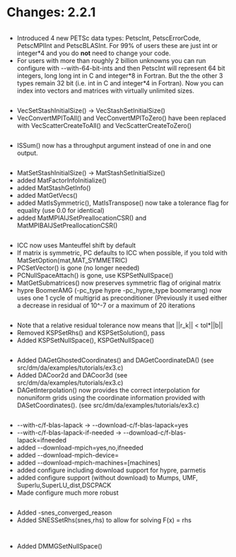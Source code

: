 # Changes: 2.2.1

```{rubric} General:
```

- Introduced 4 new PETSc data types: PetscInt, PetscErrorCode,
  PetscMPIInt and PetscBLASInt. For 99% of users these are just int
  or integer\*4 and you do **not** need to change your code.
- For users with more than roughly 2 billion unknowns you can run
  configure with --with-64-bit-ints and then PetscInt will represent
  64 bit integers, long long int in C and integer\*8 in Fortran. But
  the the other 3 types remain 32 bit (i.e. int in C and integer\*4
  in Fortran). Now you can index into vectors and matrices with
  virtually unlimited sizes.

```{rubric} Vec:
```

- VecSetStashInitialSize() -> VecStashSetInitialSize()
- VecConvertMPIToAll() and VecConvertMPIToZero() have been replaced
  with VecScatterCreateToAll() and VecScatterCreateToZero()

```{rubric} IS:
```

- ISSum() now has a throughput argument instead of one in and one
  output.

```{rubric} Mat:
```

- MatSetStashInitialSize() -> MatStashSetInitialSize()
- added MatFactorInfoInitialize()
- added MatStashGetInfo()
- added MatGetVecs()
- added MatIsSymmetric(), MatIsTranspose() now take a tolerance flag
  for equality (use 0.0 for identical)
- added MatMPIAIJSetPreallocationCSR() and
  MatMPIBAIJSetPreallocationCSR()

```{rubric} PC:
```

- ICC now uses Manteuffel shift by default
- If matrix is symmetric, PC defaults to ICC when possible, if you
  told with MatSetOption(mat,MAT_SYMMETRIC)
- PCSetVector() is gone (no longer needed)
- PCNullSpaceAttach() is gone, use KSPSetNullSpace()
- MatGetSubmatrices() now preserves symmetric flag of original
  matrix
- hypre BoomerAMG (-pc_type hypre -pc_hypre_type boomeramg) now uses
  one 1 cycle of multigrid as preconditioner (Previously it used
  either a decrease in residual of 10^-7 or a maximum of 20
  iterations

```{rubric} KSP:
```

- Note that a relative residual tolerance now means that ||r_k|| \<
  tol\*||b||
- Removed KSPSetRhs() and KSPSetSolution(), pass
- Added KSPSetNullSpace(), KSPGetNullSpace()

```{rubric} DA:
```

- Added DAGetGhostedCoordinates() and DAGetCoordinateDA() (see
  src/dm/da/examples/tutorials/ex3.c)
- Added DACoor2d and DACoor3d (see
  src/dm/da/examples/tutorials/ex3.c)
- DAGetInterpolation() now provides the correct interpolation for
  nonuniform grids using the coordinate information provided with
  DASetCoordinates(). (see src/dm/da/examples/tutorials/ex3.c)

```{rubric} config/configure.py:
```

- --with-c/f-blas-lapack -> --download-c/f-blas-lapack=yes
- --with-c/f-blas-lapack-if-needed ->
  --download-c/f-blas-lapack=ifneeded
- added --download-mpich=yes,no,ifneeded
- added --download-mpich-device=
- added --download-mpich-machines=[machines]
- added configure including download support for hypre, parmetis
- added configure support (without download) to Mumps, UMF,
  Superlu,SuperLU_dist,DSCPACK
- Made configure much more robust

```{rubric} SNES:
```

- Added -snes_converged_reason
- Added SNESSetRhs(snes,rhs) to allow for solving F(x) = rhs

```{rubric} TS:
```

```{rubric} DMMG:
```

- Added DMMGSetNullSpace()

```{rubric} SYS:
```

```{rubric} Fortran:
```

```{rubric} ExternalPackages:
```
